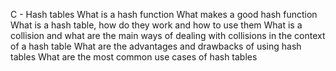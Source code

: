 C - Hash tables
	What is a hash function
	What makes a good hash function
	What is a hash table, how do they work and how to use them
	What is a collision and what are the main ways of dealing with collisions		in the context of a hash table
	What are the advantages and drawbacks of using hash tables
	What are the most common use cases of hash tables
